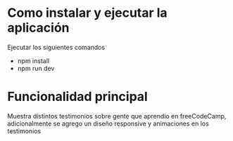 # Como instalar y ejecutar la aplicación

Ejecutar los siguientes comandos

- npm install
- npm run dev

# Funcionalidad principal

Muestra distintos testimonios sobre gente que aprendio en freeCodeCamp,
adicionalmente se agrego un diseño responsive y animaciones en los testimonios
